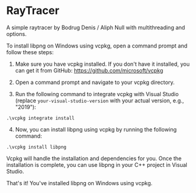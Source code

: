 # RayTracer
 A simple raytracer by Bodrug Denis / Aliph Null with multithreading and options.

To install libpng on Windows using vcpkg, open a command prompt and follow these steps:

1. Make sure you have vcpkg installed. If you don't have it installed, you can get it from GitHub: https://github.com/microsoft/vcpkg

2. Open a command prompt and navigate to your vcpkg directory.

3. Run the following command to integrate vcpkg with Visual Studio (replace `your-visual-studio-version` with your actual version, e.g., "2019"): 

```
.\vcpkg integrate install
```

4. Now, you can install libpng using vcpkg by running the following command:

```
.\vcpkg install libpng
```

Vcpkg will handle the installation and dependencies for you. Once the installation is complete, you can use libpng in your C++ project in Visual Studio.

That's it! You've installed libpng on Windows using vcpkg.
